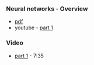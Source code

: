 ### Neural networks - Overview
* [pdf](ai_notes_3blue1brown.pdf)
* youtube - [part 1](https://www.youtube.com/watch?v=aircAruvnKk)

### Video
* [part 1](https://www.youtube.com/watch?v=aircAruvnKk) - 7:35


